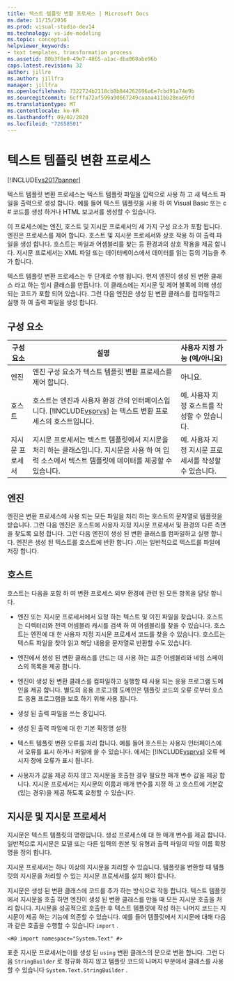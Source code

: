```yaml
---
title: 텍스트 템플릿 변환 프로세스 | Microsoft Docs
ms.date: 11/15/2016
ms.prod: visual-studio-dev14
ms.technology: vs-ide-modeling
ms.topic: conceptual
helpviewer_keywords:
- text templates, transformation process
ms.assetid: 80b3f0e0-49e7-4865-a1ac-dba068abe96b
caps.latest.revision: 32
author: jillre
ms.author: jillfra
manager: jillfra
ms.openlocfilehash: 7322724b2118cb8b844262696a6e7cbd91a74e9b
ms.sourcegitcommit: 6cfffa72af599a9d667249caaaa411bb28ea69fd
ms.translationtype: MT
ms.contentlocale: ko-KR
ms.lasthandoff: 09/02/2020
ms.locfileid: "72658501"
---
```

# <a name="the-text-template-transformation-process"></a>텍스트 템플릿 변환 프로세스
[!INCLUDE[vs2017banner](../includes/vs2017banner.md)]

텍스트 템플릿 변환 프로세스는 텍스트 템플릿 파일을 입력으로 사용 하 고 새 텍스트 파일을 출력으로 생성 합니다. 예를 들어 텍스트 템플릿을 사용 하 여 Visual Basic 또는 c # 코드를 생성 하거나 HTML 보고서를 생성할 수 있습니다.

 이 프로세스에는 엔진, 호스트 및 지시문 프로세서의 세 가지 구성 요소가 포함 됩니다. 엔진은 프로세스를 제어 합니다. 호스트 및 지시문 프로세서와 상호 작용 하 여 출력 파일을 생성 합니다. 호스트는 파일과 어셈블리를 찾는 등 환경과의 상호 작용을 제공 합니다. 지시문 프로세서는 XML 파일 또는 데이터베이스에서 데이터를 읽는 등의 기능을 추가 합니다.

 텍스트 템플릿 변환 프로세스는 두 단계로 수행 됩니다. 먼저 엔진이 생성 된 변환 클래스 라고 하는 임시 클래스를 만듭니다. 이 클래스에는 지시문 및 제어 블록에 의해 생성 되는 코드가 포함 되어 있습니다. 그런 다음 엔진은 생성 된 변환 클래스를 컴파일하고 실행 하 여 출력 파일을 생성 합니다.

## <a name="components"></a>구성 요소

|구성 요소|설명|사용자 지정 가능 (예/아니요)|
|---------------|-----------------|------------------------------|
|엔진|엔진 구성 요소가 텍스트 템플릿 변환 프로세스를 제어 합니다.|아니요.|
|호스트|호스트는 엔진과 사용자 환경 간의 인터페이스입니다. [!INCLUDE[vsprvs](../includes/vsprvs-md.md)] 는 텍스트 변환 프로세스의 호스트입니다.|예. 사용자 지정 호스트를 작성할 수 있습니다.|
|지시문 프로세서|지시문 프로세서는 텍스트 템플릿에서 지시문을 처리 하는 클래스입니다. 지시문을 사용 하 여 입력 소스에서 텍스트 템플릿에 데이터를 제공할 수 있습니다.|예. 사용자 지정 지시문 프로세서를 작성할 수 있습니다.|

## <a name="the-engine"></a>엔진
 엔진은 변환 프로세스에 사용 되는 모든 파일을 처리 하는 호스트의 문자열로 템플릿을 받습니다. 그런 다음 엔진은 호스트에 사용자 지정 지시문 프로세서 및 환경의 다른 측면을 찾도록 요청 합니다. 그런 다음 엔진이 생성 된 변환 클래스를 컴파일하고 실행 합니다. 엔진은 생성 된 텍스트를 호스트에 반환 합니다 .이는 일반적으로 텍스트를 파일에 저장 합니다.

## <a name="the-host"></a>호스트
 호스트는 다음을 포함 하 여 변환 프로세스 외부 환경에 관련 된 모든 항목을 담당 합니다.

- 엔진 또는 지시문 프로세서에서 요청 하는 텍스트 및 이진 파일을 찾습니다. 호스트는 디렉터리와 전역 어셈블리 캐시를 검색 하 여 어셈블리를 찾을 수 있습니다. 호스트는 엔진에 대 한 사용자 지정 지시문 프로세서 코드를 찾을 수 있습니다. 호스트는 텍스트 파일을 찾아 읽고 해당 내용을 문자열로 반환할 수도 있습니다.

- 엔진에서 생성 된 변환 클래스를 만드는 데 사용 하는 표준 어셈블리와 네임 스페이스의 목록을 제공 합니다.

- 엔진이 생성 된 변환 클래스를 컴파일하고 실행할 때 사용 되는 응용 프로그램 도메인을 제공 합니다. 별도의 응용 프로그램 도메인은 템플릿 코드의 오류 로부터 호스트 응용 프로그램을 보호 하기 위해 사용 됩니다.

- 생성 된 출력 파일을 쓰는 중입니다.

- 생성 된 출력 파일에 대 한 기본 확장명 설정

- 텍스트 템플릿 변환 오류를 처리 합니다. 예를 들어 호스트는 사용자 인터페이스에서 오류를 표시 하거나 파일에 쓸 수 있습니다. 에서는 [!INCLUDE[vsprvs](../includes/vsprvs-md.md)] 오류 메시지 창에 오류가 표시 됩니다.

- 사용자가 값을 제공 하지 않고 지시문을 호출한 경우 필요한 매개 변수 값을 제공 합니다. 지시문 프로세서는 지시문의 이름과 매개 변수를 지정 하 고 호스트에 기본값 (있는 경우)을 제공 하도록 요청할 수 있습니다.

## <a name="directives-and-directive-processors"></a>지시문 및 지시문 프로세서
 지시문은 텍스트 템플릿의 명령입니다. 생성 프로세스에 대 한 매개 변수를 제공 합니다. 일반적으로 지시문은 모델 또는 다른 입력의 원본 및 유형과 출력 파일의 파일 이름 확장명을 정의 합니다.

 지시문 프로세서는 하나 이상의 지시문을 처리할 수 있습니다. 템플릿을 변환할 때 템플릿의 지시문을 처리할 수 있는 지시문 프로세서를 설치 해야 합니다.

 지시문은 생성 된 변환 클래스에 코드를 추가 하는 방식으로 작동 합니다. 텍스트 템플릿에서 지시문을 호출 하면 엔진이 생성 된 변환 클래스를 만들 때 모든 지시문 호출을 처리 합니다. 지시문을 성공적으로 호출한 후 텍스트 템플릿에 작성 하는 나머지 코드는 지시문이 제공 하는 기능에 의존할 수 있습니다. 예를 들어 템플릿에서 지시문에 대해 다음과 같은 호출을 수행할 수 있습니다 `import` .

 `<#@ import namespace="System.Text" #>`

 표준 지시문 프로세서는이를 생성 된 `using` 변환 클래스의 문으로 변환 합니다. 그런 다음 `StringBuilder` 로 정규화 하지 않고 템플릿 코드의 나머지 부분에서 클래스를 사용할 수 있습니다 `System.Text.StringBuilder` .
